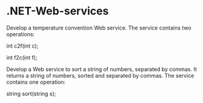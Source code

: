 # .NET-Web-services

Develop a temperature convention Web service. The service contains two operations:

int c2f(int c); 

int f2c(int f);  

Develop  a  Web  service  to  sort  a  string  of  numbers,  separated  by  commas.  It  returns  a  string  of numbers, sorted and separated by commas. The service contains one operation:

string sort(string s); 
